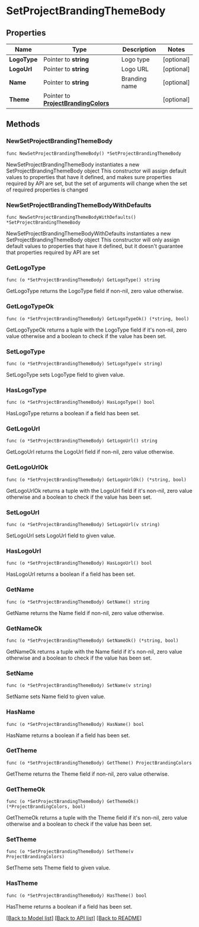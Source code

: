 # SetProjectBrandingThemeBody

## Properties

Name | Type | Description | Notes
------------ | ------------- | ------------- | -------------
**LogoType** | Pointer to **string** | Logo type | [optional] 
**LogoUrl** | Pointer to **string** | Logo URL | [optional] 
**Name** | Pointer to **string** | Branding name | [optional] 
**Theme** | Pointer to [**ProjectBrandingColors**](ProjectBrandingColors.md) |  | [optional] 

## Methods

### NewSetProjectBrandingThemeBody

`func NewSetProjectBrandingThemeBody() *SetProjectBrandingThemeBody`

NewSetProjectBrandingThemeBody instantiates a new SetProjectBrandingThemeBody object
This constructor will assign default values to properties that have it defined,
and makes sure properties required by API are set, but the set of arguments
will change when the set of required properties is changed

### NewSetProjectBrandingThemeBodyWithDefaults

`func NewSetProjectBrandingThemeBodyWithDefaults() *SetProjectBrandingThemeBody`

NewSetProjectBrandingThemeBodyWithDefaults instantiates a new SetProjectBrandingThemeBody object
This constructor will only assign default values to properties that have it defined,
but it doesn't guarantee that properties required by API are set

### GetLogoType

`func (o *SetProjectBrandingThemeBody) GetLogoType() string`

GetLogoType returns the LogoType field if non-nil, zero value otherwise.

### GetLogoTypeOk

`func (o *SetProjectBrandingThemeBody) GetLogoTypeOk() (*string, bool)`

GetLogoTypeOk returns a tuple with the LogoType field if it's non-nil, zero value otherwise
and a boolean to check if the value has been set.

### SetLogoType

`func (o *SetProjectBrandingThemeBody) SetLogoType(v string)`

SetLogoType sets LogoType field to given value.

### HasLogoType

`func (o *SetProjectBrandingThemeBody) HasLogoType() bool`

HasLogoType returns a boolean if a field has been set.

### GetLogoUrl

`func (o *SetProjectBrandingThemeBody) GetLogoUrl() string`

GetLogoUrl returns the LogoUrl field if non-nil, zero value otherwise.

### GetLogoUrlOk

`func (o *SetProjectBrandingThemeBody) GetLogoUrlOk() (*string, bool)`

GetLogoUrlOk returns a tuple with the LogoUrl field if it's non-nil, zero value otherwise
and a boolean to check if the value has been set.

### SetLogoUrl

`func (o *SetProjectBrandingThemeBody) SetLogoUrl(v string)`

SetLogoUrl sets LogoUrl field to given value.

### HasLogoUrl

`func (o *SetProjectBrandingThemeBody) HasLogoUrl() bool`

HasLogoUrl returns a boolean if a field has been set.

### GetName

`func (o *SetProjectBrandingThemeBody) GetName() string`

GetName returns the Name field if non-nil, zero value otherwise.

### GetNameOk

`func (o *SetProjectBrandingThemeBody) GetNameOk() (*string, bool)`

GetNameOk returns a tuple with the Name field if it's non-nil, zero value otherwise
and a boolean to check if the value has been set.

### SetName

`func (o *SetProjectBrandingThemeBody) SetName(v string)`

SetName sets Name field to given value.

### HasName

`func (o *SetProjectBrandingThemeBody) HasName() bool`

HasName returns a boolean if a field has been set.

### GetTheme

`func (o *SetProjectBrandingThemeBody) GetTheme() ProjectBrandingColors`

GetTheme returns the Theme field if non-nil, zero value otherwise.

### GetThemeOk

`func (o *SetProjectBrandingThemeBody) GetThemeOk() (*ProjectBrandingColors, bool)`

GetThemeOk returns a tuple with the Theme field if it's non-nil, zero value otherwise
and a boolean to check if the value has been set.

### SetTheme

`func (o *SetProjectBrandingThemeBody) SetTheme(v ProjectBrandingColors)`

SetTheme sets Theme field to given value.

### HasTheme

`func (o *SetProjectBrandingThemeBody) HasTheme() bool`

HasTheme returns a boolean if a field has been set.


[[Back to Model list]](../README.md#documentation-for-models) [[Back to API list]](../README.md#documentation-for-api-endpoints) [[Back to README]](../README.md)


